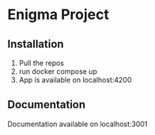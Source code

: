 # Enigma Project

## Installation
1. Pull the repos
1. run docker compose up
1. App is available on localhost:4200

## Documentation
Documentation available on localhost:3001
